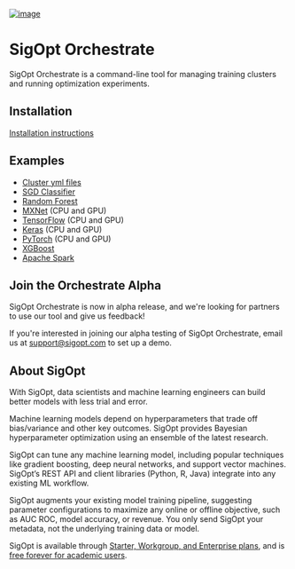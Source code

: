 [![image](https://sigopt.com/static/img/SigOpt_logo_horiz.png?raw=true)](https://sigopt.com)
# SigOpt Orchestrate
SigOpt Orchestrate is a command-line tool for managing training clusters and running optimization experiments.

## Installation
[Installation instructions](https://app.sigopt.com/docs/orchestrate/installation)

## Examples
* [Cluster yml files](clusters/)
* [SGD Classifier](sgd_classifier/)
* [Random Forest](random_forest/)
* [MXNet](mxnet_mnist/) (CPU and GPU)
* [TensorFlow](tensorflow_mnist/) (CPU and GPU)
* [Keras](keras_mnist/) (CPU and GPU)
* [PyTorch](pytorch_mnist/) (CPU and GPU)
* [XGBoost](xgboost/)
* [Apache Spark](apache_spark/)

## Join the Orchestrate Alpha
SigOpt Orchestrate is now in alpha release, and we're looking for partners to use our tool and give us feedback!

If you're interested in joining our alpha testing of SigOpt Orchestrate, email us at <support@sigopt.com> to set up a demo.

## About SigOpt

With SigOpt, data scientists and machine learning engineers can build better models with less trial and error.

Machine learning models depend on hyperparameters that trade off bias/variance and other key outcomes. SigOpt provides Bayesian hyperparameter optimization using an ensemble of the latest research.

SigOpt can tune any machine learning model, including popular techniques like gradient boosting, deep neural networks, and support vector machines. SigOpt’s REST API and client libraries (Python, R, Java) integrate into any existing ML workflow.

SigOpt augments your existing model training pipeline, suggesting parameter configurations to maximize any online or offline objective, such as AUC ROC, model accuracy, or revenue. You only send SigOpt your metadata, not the underlying training data or model.

SigOpt is available through [Starter, Workgroup, and Enterprise plans](https://sigopt.com/pricing), and is [free forever for academic users](https://sigopt.com/edu).
